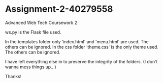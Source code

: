 # Assignment-2-40279558
Advanced Web Tech Coursework 2

ws.py is the Flask file used.

In the templates folder only 'index.html' and 'menu.html' are used. The others can be ignored.
In the css folder 'theme.css' is the only theme used. The others can be ignored.

I have left everything else in to preserve the integrity of the folders. (I don't wanna mess things up...)

Thanks!
